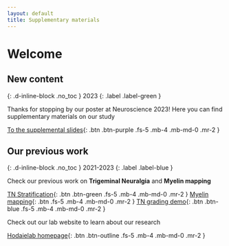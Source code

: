 ```yaml
---
layout: default
title: Supplementary materials
---
```


# Welcome 
## New content
{: .d-inline-block .no_toc }
2023
{: .label .label-green }

Thanks for stopping by our poster at Neuroscience 2023! Here you can find supplementary materials on our  study

[To the supplemental slides](/SfNConv/sfnconf.html){: .btn .btn-purple .fs-5 .mb-4 .mb-md-0 .mr-2 }



## Our previous work 
{: .d-inline-block .no_toc }
2021-2023
{: .label .label-blue }

Check our previous work on **Trigeminal Neuralgia** and **Myelin mapping**

[TN Stratification](/RD_QR_slide/slides.html){: .btn .btn-green .fs-5 .mb-4 .mb-md-0 .mr-2 }
[Myelin mapping](/IASP2022_MM/myelinmap.html){: .btn .fs-5 .mb-4 .mb-md-0 .mr-2 }
[ TN grading demo](grades){: .btn .btn-blue .fs-5 .mb-4 .mb-md-0 .mr-2 }
<br>

Check out our lab website to learn about our research

[Hodaielab homepage](https://hodaielab.com){: .btn .btn-outline .fs-5 .mb-4 .mb-md-0 .mr-2 }

